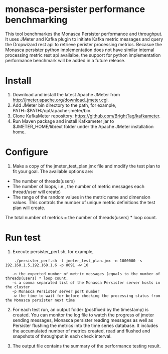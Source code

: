 <!-- Change things from this point on -->

monasca-persister performance benchmarking
=============

This tool benchmarkes the Monasca Persister performance and throughput.
It uses JMeter and Kafka plugin to initiate Kafka metric messages and
query the Dropwizard rest api to retrieve perister processing metrics.
Becasue the Monasca persister python implementation does not have
similar internal processing metric rest api availalbe, the support
for python implementation performance benchmark will be added in a
future release.

# Install

1. Download and install the latest Apache JMeter from
http://jmeter.apache.org/download_jmeter.cgi.
2. Add JMeter bin directory to the path, for example,
PATH=$PATH:/opt/apache-jmeter/bin.
3. Clone KafkaMeter repository: https://github.com/BrightTag/kafkameter.
4. Run Maven package and install Kafkameter jar to $JMETER_HOME/lib/ext
folder under the Apache JMeter installation home.

# Configure

1. Make a copy of the jmeter_test_plan.jmx file and modify the test plan
to fit your goal. The available options are:
- The number of threads(users)
- The number of loops, i.e., the number of metric messages each thread/user
will create)
- The range of the random values in the metric name and dimension values.
This controls the number of unique metric definitions the test plan will
create.

The total number of metrics = the number of threads(users) * loop count.

# Run test

1. Execute persister_perf.sh, for example,
```
    ./persister_perf.sh -t jmeter_test_plan.jmx -n 1000000 -s 192.168.1.5,192.168.1.6 -p 8091 -w 10

   -n the expected number of metric messages (equals to the number of threads(users) * loop count.
   -s a comma separated list of the Monasca Persister server hosts in the cluster
   -p Monasca Persister server port number
   -w the time to wait for before checking the processing status from the Monasca persister next time
```

2. For each test run, an output folder (postfixed by the timestamp) is
created. You can monitor the log file to watch the progress of jmeter
sending messages, Monasca persister reading messages as well as
Persister flushing the metrics into the time series database. It
includes the accumulated number of metrics created, read and flushed
and snapshots of throughput in each check interval.

3. The output file contains the summary of the performance testing result.
